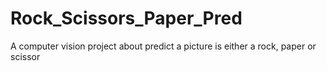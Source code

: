 # Rock_Scissors_Paper_Pred
A computer vision project about predict a picture is either a rock, paper or scissor
